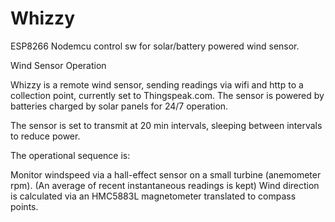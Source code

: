 # Whizzy
ESP8266 Nodemcu control sw for solar/battery powered wind sensor.

 Wind Sensor Operation

Whizzy is a remote wind sensor, sending readings via wifi  and http to a collection point, currently set to Thingspeak.com.
The sensor is powered by batteries charged by solar panels for 24/7 operation.
	
The sensor is set to transmit at 20 min intervals, sleeping between intervals to reduce power.

The operational sequence is:

Monitor windspeed via a hall-effect sensor on a small turbine (anemometer rpm). 
(An average of recent instantaneous readings is kept)
Wind direction is calculated via an HMC5883L magnetometer translated to compass points.

